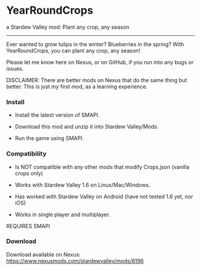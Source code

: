 # YearRoundCrops
a Stardew Valley mod: Plant any crop, any season

---
Ever wanted to grow tulips in the winter? Blueberries in the spring? With YearRoundCrops, you can plant any crop, any season!

Please let me know here on Nexus, or on GitHub, if you run into any bugs or issues.

DISCLAIMER: There are better mods on Nexus that do the same thing but better. This is just my first mod, as a learning experience.

### Install

- Install the latest version of SMAPI.
    
- Download this mod and unzip it into Stardew Valley/Mods.
    
- Run the game using SMAPI.
    
### Compatibility

- Is NOT compatible with any other mods that modify Crops.json (vanilla crops only) 

- Works with Stardew Valley 1.6 on Linux/Mac/Windows.

- Has worked with Stardew Valley on Android (have not tested 1.6 yet, nor iOS)
    
- Works in single player and multiplayer.

REQUIRES SMAPI

### Download

Download available on Nexus: https://www.nexusmods.com/stardewvalley/mods/8196
